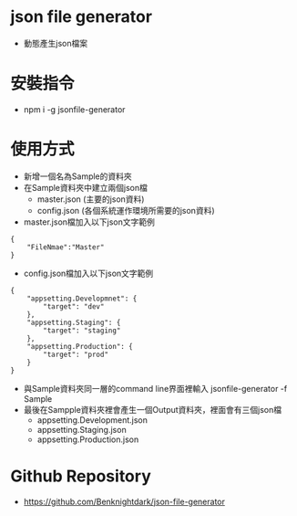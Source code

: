 # json file generator
- 動態產生json檔案
# 安裝指令
- npm i  -g jsonfile-generator
# 使用方式
- 新增一個名為Sample的資料夾
- 在Sample資料夾中建立兩個json檔
    -  master.json (主要的json資料)
    -  config.json (各個系統運作環境所需要的json資料)
- master.json檔加入以下json文字範例
```
{
    "FileNmae":"Master"
}
```
- config.json檔加入以下json文字範例
```
{
    "appsetting.Developmnet": {
        "target": "dev"
    },
    "appsetting.Staging": {
        "target": "staging"
    },
    "appsetting.Production": {
        "target": "prod"
    }
}
```
- 與Sample資料夾同一層的command line界面裡輸入  jsonfile-generator -f Sample
- 最後在Sampple資料夾裡會產生一個Output資料夾，裡面會有三個json檔
    - appsetting.Development.json
    - appsetting.Staging.json
    - appsetting.Production.json


# Github Repository
- https://github.com/Benknightdark/json-file-generator    